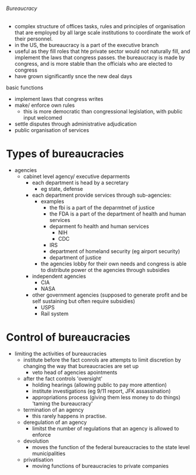 ###### Bureaucracy
- complex structure of offices tasks, rules and principles of organisation that are employed by all large scale institutions to coordinate the work of their personnel.
- in the US, the bureaucracy is a part of the executive branch
- useful as they fill roles that hte private sector would not naturally fill, and implement the laws that congress passes. the bureaucracy is made by congress, and is more stable than the officials who are elected to congress
- have grown significantly snce the new deal days


basic functions
- implement laws that congress writes
- make/ enforce own rules
    + this is more democratic than congressional legislation, with public input welcomed
- settle disputes through administrative adjudication
- public organisation of services

# Types of bureaucracies
- agencies
    + cabinet level agency/ executive deparments
        * each department is head by a secretary    
            - eg state, defense
        * each department provide services through sub-agencies:
            - examples
                + the fbi is a part of the deparmtnet of justice
                + the FDA is a part of the department of health and human services
                + deparment fo health and human services
                    * NIH
                    * CDC
                + IRS
                + department of homeland security (eg airport security)
                + department of justice
            - the agencies lobby for their own needs and congress is able to distribute power ot the agencies through subsidies
        * independent agencies
            - CIA
            - NASA
        * other government agencies (supposed to generate profit and be self sustaining but often require subsidies)
            - USPS
            - Rail system

# Control of bureaucracies
- limiting the activities of bureaucracies
    + institute before the fact conrols are attempts to limit discretion by changing the way that bureaucracies are set up
        * veto head of agencies apointments
    + after the fact controls 'oversight'
        * holding hearings (allowing public to pay more attention)
        * institute investigations (eg 9/11 report, JFK assassination)
        * appropriations process (giving them less money to do things) 'taming the bureaucracy'
    + termination of an agency
        * this rarely happens in practise. 
    + deregulation of an agency
        * limitst the number of regulations that an agency is allowed to enforce
    + devolution
        * moves the function of the federal bureaucracies to the state level municipalities
    + privatisation
        * moving functions of bureaucracies to private companies 